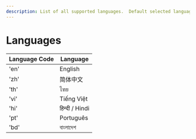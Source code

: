 ```yaml
---
description: List of all supported languages.  Default selected language is English.
---
```


# Languages

| Language Code | Language       |
| ------------- | -------------- |
| 'en'          | English        |
| 'zh'          | 简体中文           |
| 'th'          | ไทย            |
| 'vi'          | Tiếng Việt     |
| 'hi'          | हिन्दी / Hindi |
| 'pt'          | Português      |
| 'bd'          | বাংলাদেশ       |

